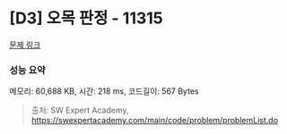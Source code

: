 # [D3] 오목 판정 - 11315 

[문제 링크](https://swexpertacademy.com/main/code/problem/problemDetail.do?contestProbId=AXaSUPYqPYMDFASQ) 

### 성능 요약

메모리: 60,688 KB, 시간: 218 ms, 코드길이: 567 Bytes



> 출처: SW Expert Academy, https://swexpertacademy.com/main/code/problem/problemList.do